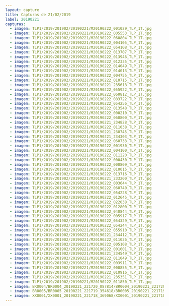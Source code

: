 ```yaml
---
layout: capture
title: Capturas de 21/02/2019
label: 20190221
capturas:
  - imagem: TLP1/2019/201902/20190221/M20190222_001029_TLP_1T.jpg
  - imagem: TLP1/2019/201902/20190221/M20190222_005553_TLP_1T.jpg
  - imagem: TLP1/2019/201902/20190221/M20190222_060804_TLP_1T.jpg
  - imagem: TLP1/2019/201902/20190221/M20190222_004105_TLP_1T.jpg
  - imagem: TLP1/2019/201902/20190221/M20190222_054108_TLP_1T.jpg
  - imagem: TLP1/2019/201902/20190221/M20190222_013707_TLP_1T.jpg
  - imagem: TLP1/2019/201902/20190221/M20190222_013946_TLP_1T.jpg
  - imagem: TLP1/2019/201902/20190221/M20190222_012335_TLP_1T.jpg
  - imagem: TLP1/2019/201902/20190221/M20190222_014049_TLP_1T.jpg
  - imagem: TLP1/2019/201902/20190221/M20190222_014013_TLP_1T.jpg
  - imagem: TLP1/2019/201902/20190221/M20190222_004755_TLP_1T.jpg
  - imagem: TLP1/2019/201902/20190221/M20190222_010715_TLP_1T.jpg
  - imagem: TLP1/2019/201902/20190221/M20190221_235618_TLP_1T.jpg
  - imagem: TLP1/2019/201902/20190221/M20190222_055922_TLP_1T.jpg
  - imagem: TLP1/2019/201902/20190221/M20190222_060812_TLP_1T.jpg
  - imagem: TLP1/2019/201902/20190221/M20190222_083722_TLP_1T.jpg
  - imagem: TLP1/2019/201902/20190221/M20190222_054256_TLP_1T.jpg
  - imagem: TLP1/2019/201902/20190221/M20190222_013548_TLP_1T.jpg
  - imagem: TLP1/2019/201902/20190221/M20190222_000210_TLP_1T.jpg
  - imagem: TLP1/2019/201902/20190221/M20190222_060800_TLP_1T.jpg
  - imagem: TLP1/2019/201902/20190221/M20190221_234828_TLP_1T.jpg
  - imagem: TLP1/2019/201902/20190221/M20190222_011038_TLP_1T.jpg
  - imagem: TLP1/2019/201902/20190221/M20190221_230745_TLP_1T.jpg
  - imagem: TLP1/2019/201902/20190221/M20190221_234303_TLP_1T.jpg
  - imagem: TLP1/2019/201902/20190221/M20190222_060733_TLP_1T.jpg
  - imagem: TLP1/2019/201902/20190221/M20190222_001930_TLP_1T.jpg
  - imagem: TLP1/2019/201902/20190221/M20190222_004100_TLP_1T.jpg
  - imagem: TLP1/2019/201902/20190221/M20190222_011220_TLP_1T.jpg
  - imagem: TLP1/2019/201902/20190221/M20190222_000430_TLP_1T.jpg
  - imagem: TLP1/2019/201902/20190221/M20190222_000809_TLP_1T.jpg
  - imagem: TLP1/2019/201902/20190221/M20190222_010015_TLP_1T.jpg
  - imagem: TLP1/2019/201902/20190221/M20190222_013716_TLP_1T.jpg
  - imagem: TLP1/2019/201902/20190221/M20190221_233200_TLP_1T.jpg
  - imagem: TLP1/2019/201902/20190221/M20190222_003644_TLP_1T.jpg
  - imagem: TLP1/2019/201902/20190221/M20190222_060740_TLP_1T.jpg
  - imagem: TLP1/2019/201902/20190221/M20190222_054228_TLP_1T.jpg
  - imagem: TLP1/2019/201902/20190221/M20190222_012645_TLP_1T.jpg
  - imagem: TLP1/2019/201902/20190221/M20190222_022038_TLP_1T.jpg
  - imagem: TLP1/2019/201902/20190221/M20190222_012800_TLP_1T.jpg
  - imagem: TLP1/2019/201902/20190221/M20190222_040844_TLP_1T.jpg
  - imagem: TLP1/2019/201902/20190221/M20190222_005917_TLP_1T.jpg
  - imagem: TLP1/2019/201902/20190221/M20190222_054329_TLP_1T.jpg
  - imagem: TLP1/2019/201902/20190221/M20190222_054244_TLP_1T.jpg
  - imagem: TLP1/2019/201902/20190221/M20190222_055910_TLP_1T.jpg
  - imagem: TLP1/2019/201902/20190221/M20190221_234412_TLP_1T.jpg
  - imagem: TLP1/2019/201902/20190221/M20190222_011026_TLP_1T.jpg
  - imagem: TLP1/2019/201902/20190221/M20190222_005108_TLP_1T.jpg
  - imagem: TLP1/2019/201902/20190221/M20190222_001601_TLP_1T.jpg
  - imagem: TLP1/2019/201902/20190221/M20190221_234549_TLP_1T.jpg
  - imagem: TLP1/2019/201902/20190221/M20190222_011049_TLP_1T.jpg
  - imagem: TLP1/2019/201902/20190221/M20190222_003911_TLP_1T.jpg
  - imagem: TLP1/2019/201902/20190221/M20190222_000855_TLP_1T.jpg
  - imagem: TLP1/2019/201902/20190221/M20190222_010916_TLP_1T.jpg
  - imagem: TLP1/2019/201902/20190221/M20190221_235351_TLP_1T.jpg
  - imagem: TLP1/2019/201902/20190221/M20190222_011850_TLP_1T.jpg
  - imagem: BR0004/BR0004_20190221_221720_087814/BR0004_20190221_221720_087814_stack_128_meteors.jpg
  - imagem: BR0005/BR0005_20190221_221719_354618/BR0005_20190221_221719_354618_stack_12_meteors.jpg
  - imagem: XX0001/XX0001_20190221_221718_369068/XX0001_20190221_221718_369068_stack_1_meteors.jpg
---
```

